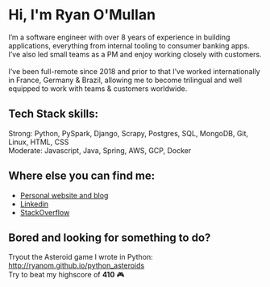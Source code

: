 <div class="info">
  <h1 class="name"><span>Hi, I'm Ryan O'Mullan</span></h1>
  <p class="meta-data">
    I’m a software engineer with over 8 years of experience in building applications, everything from internal tooling to consumer banking apps. I’ve also led small teams as a PM and enjoy working closely with customers.<br/><br/>
    I’ve been full-remote since 2018 and prior to that I’ve worked internationally in France, Germany & Brazil, allowing me to become trilingual and well equipped to work with teams & customers worldwide.
  </p>
</div>

## Tech Stack skills: 

Strong: Python, PySpark, Django, Scrapy, Postgres, SQL, MongoDB, Git, Linux, HTML, CSS </br>
Moderate: Javascript, Java, Spring, AWS, GCP, Docker

## Where else you can find me:

- [Personal website and blog](https://ryanomullan.com)
- [Linkedin](https://www.linkedin.com/in/ryanomullan/)
- [StackOverflow](https://stackoverflow.com/users/4876493/ryan)


## Bored and looking for something to do?

Tryout the Asteroid game I wrote in Python: http://ryanom.github.io/python_asteroids </br>
Try to beat my highscore of **410** :video_game:
